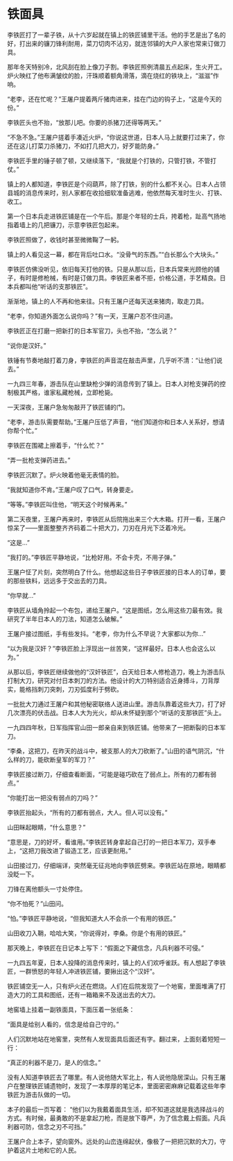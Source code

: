 # 铁面具

李铁匠打了一辈子铁，从十六岁起就在镇上的铁匠铺里干活。他的手艺是出了名的好，打出来的镰刀锋利耐用，菜刀切肉不沾刃，就连邻镇的大户人家也常来订做刀具。

那年冬天特别冷，北风刮在脸上像刀子割。李铁匠照例清晨五点起床，生火开工。炉火映红了他布满皱纹的脸，汗珠顺着额角滑落，滴在烧红的铁块上，“滋滋”作响。

“老李，还在忙呢？”王屠户提着两斤猪肉进来，挂在门边的钩子上，“这是今天的份。”

李铁匠头也不抬，“放那儿吧。你要的杀猪刀还得等两天。”

“不急不急。”王屠户搓着手凑近火炉，“你说这世道，日本人马上就要打过来了，你还在这儿打菜刀杀猪刀，不如打几把大刀，好歹能防身。”

李铁匠手里的锤子顿了顿，又继续落下，“我就是个打铁的，只管打铁，不管打仗。”

镇上的人都知道，李铁匠是个闷葫芦，除了打铁，别的什么都不关心。日本人占领县城的消息传来时，别人家都在收拾细软准备逃难，他依然每天准时生火、打铁、收工。

第一个日本兵走进铁匠铺是在一个午后。那是个年轻的士兵，挎着枪，趾高气扬地指着墙上的几把镰刀，示意李铁匠包起来。

李铁匠照做了，收钱时甚至微微鞠了一躬。

镇上的人看见这一幕，都在背后吐口水。“没骨气的东西。”“白长那么个大块头。”

李铁匠仿佛没听见，依旧每天打他的铁。只是从那以后，日本兵常来光顾他的铺子，有时是修枪械，有时是订做刀具。李铁匠来者不拒，价格公道，手艺精良。日本兵都叫他“听话的支那铁匠”。

渐渐地，镇上的人不再和他来往。只有王屠户还每天送来猪肉，取走刀具。

“老李，你知道外面怎么说你吗？”有一天，王屠户忍不住问道。

李铁匠正在打磨一把新打的日本军官刀，头也不抬，“怎么说？”

“说你是汉奸。”

铁锤有节奏地敲打着刀身，李铁匠的声音混在敲击声里，几乎听不清：“让他们说去。”

一九四三年春，游击队在山里缺枪少弹的消息传到了镇上。日本人对枪支弹药的控制极其严格，谁家私藏枪械，立即枪毙。

一天深夜，王屠户急匆匆敲开了铁匠铺的门。

“老李，游击队需要帮助。”王屠户压低了声音，“他们知道你和日本人关系好，想请你帮个忙。”

李铁匠在围裙上擦着手，“什么忙？”

“弄一批枪支弹药进去。”

李铁匠沉默了。炉火映着他毫无表情的脸。

“我就知道你不肯。”王屠户叹了口气，转身要走。

“等等。”李铁匠叫住他，“明天这个时候再来。”

第二天夜里，王屠户再来时，李铁匠从后院拖出来三个大木箱。打开一看，王屠户惊呆了——里面整整齐齐码着二十把大刀，刀刃在月光下泛着冷光。

“这是...”

“我打的。”李铁匠平静地说，“比枪好用。不会卡壳，不用子弹。”

王屠户怔了片刻，突然明白了什么。他想起这些日子李铁匠接的日本人的订单，要的那些铁料，远远多于交出去的刀具。

“你早就...”

李铁匠从墙角拎起一个布包，递给王屠户。“这是图纸，怎么用这些刀最有效。我研究了半年日本人的刀法，知道怎么破解。”

王屠户接过图纸，手有些发抖。“老李，你为什么不早说？大家都以为你...”

“以为我是汉奸？”李铁匠脸上浮现出一丝苦笑，“这样最好。日本人也会这么以为。”

从那以后，李铁匠继续做他的“汉奸铁匠”，白天给日本人修枪造刀，晚上为游击队打制大刀，研究对付日本刺刀的方法。他设计的大刀特别适合近身搏斗，刀背厚实，能格挡刺刀突刺，刀刃弧度利于劈砍。

一批批大刀通过王屠户和其他秘密联络人送进山里。游击队靠着这些大刀，打了好几次漂亮的伏击战。日本人大为光火，却从未怀疑到那个“听话的支那铁匠”头上。

一九四四年秋，日军指挥官山田一郎亲自来到铁匠铺。他带来了一把断裂的日本军刀。

“李桑，这把刀，在昨天的战斗中，被支那人的大刀砍断了。”山田的语气阴沉，“什么样的刀，能砍断皇军的军刀？”

李铁匠接过断刀，仔细查看断面，“可能是碰巧砍在了弱点上。所有的刀都有弱点。”

“你能打出一把没有弱点的刀吗？”

李铁匠抬起头，“所有的刀都有弱点，大人。但人可以没有。”

山田眯起眼睛，“什么意思？”

“意思是，刀的好坏，看谁用。”李铁匠转身拿起自己打的一把日本军刀，双手奉上，“这把刀我改进了锻造工艺，应该更耐用。”

山田接过刀，仔细端详，突然毫无征兆地向李铁匠劈来。李铁匠站在原地，眼睛都没眨一下。

刀锋在离他额头一寸处停住。

“你不怕死？”山田问。

“怕。”李铁匠平静地说，“但我知道大人不会杀一个有用的铁匠。”

山田收刀入鞘，哈哈大笑，“你说得对，李桑。你是个有用的铁匠。”

那天晚上，李铁匠在日记本上写下：“假面之下藏信念，凡兵利器不可侵。”

一九四五年夏，日本人投降的消息传来时，镇上的人们欢呼雀跃。有人想起了李铁匠，一群愤怒的年轻人冲进铁匠铺，要揪出这个“汉奸”。

铁匠铺空无一人，只有炉火还在燃烧。人们在后院发现了一个地窖，里面堆满了打造大刀的工具和图纸，还有一箱箱来不及送出去的大刀。

地窖墙上挂着一副铁面具，下面压着一张纸条：

“面具是给别人看的，信念是给自己守的。”

人们沉默地站在地窖里，突然有人发现面具后面还有字。翻过来，上面刻着短短一行：

“真正的利器不是刀，是人的信念。”

没有人知道李铁匠去了哪里。有人说他随大军北上，有人说他隐居深山。只有王屠户在整理铁匠铺遗物时，发现了一本厚厚的笔记本，里面密密麻麻记载着这些年李铁匠为游击队做的一切。

本子的最后一页写着：
“他们以为我戴着面具生活，却不知道这就是我选择战斗的方式。有时候，最勇敢的不是拿起刀枪，而是放下尊严，为了信念戴上假面。凡兵利器可防，信念之刃不可挡。”

王屠户合上本子，望向窗外。远处的山峦连绵起伏，像极了一把把沉默的大刀，守护着这片土地和它的人民。